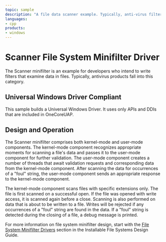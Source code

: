 ```yaml
---
topic: sample
description: "A file data scanner example. Typically, anti-virus filters are of this type."
languages:
- cpp
products:
- windows
---
```


<!---
    name: Scanner File System Minifilter Driver
    platform: WDM
    language: cpp
    category: FileSystem
    description: A file data scanner example. Typically, anti-virus filters are of this type.
    samplefwlink: http://go.microsoft.com/fwlink/p/?LinkId=617655
--->

# Scanner File System Minifilter Driver

The Scanner minifilter is an example for developers who intend to write filters that examine data in files. Typically, antivirus products fall into this category.

## Universal Windows Driver Compliant

This sample builds a Universal Windows Driver. It uses only APIs and DDIs that are included in OneCoreUAP.

## Design and Operation

The Scanner minifilter comprises both kernel-mode and user-mode components. The kernel-mode component recognizes appropriate moments for scanning a file's data and passes it to the user-mode component for further validation. The user-mode component creates a number of threads that await validation requests and corresponding data from the kernel-mode component. After scanning the data for occurrences of a "foul" string, the user-mode component sends an appropriate response to the kernel-mode component.

The kernel-mode component scans files with specific extensions only. The file is first scanned on a successful open. If the file was opened with write access, it is scanned again before a close. Scanning is also performed on data that is about to be written to a file. Writes will be rejected if any occurrences of a "foul" string are found in the data. If a "foul" string is detected during the closing of a file, a debug message is printed.

For more information on file system minifilter design, start with the [File System Minifilter Drivers](http://msdn.microsoft.com/en-us/library/windows/hardware/ff540402) section in the Installable File Systems Design Guide.